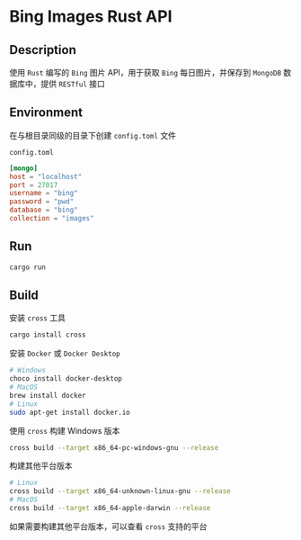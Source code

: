 # Bing Images Rust API

## Description

使用 `Rust` 编写的 `Bing` 图片 API，用于获取 `Bing` 每日图片，并保存到 `MongoDB` 数据库中，提供 `RESTful` 接口

## Environment

在与根目录同级的目录下创建 `config.toml` 文件

`config.toml`

```toml
[mongo]
host = "localhost"
port = 27017
username = "bing"
password = "pwd"
database = "bing"
collection = "images"
```

## Run

```bash
cargo run
```

## Build

安装 `cross` 工具

```bash
cargo install cross
```

安装 `Docker` 或 `Docker Desktop`

```bash
# Windows
choco install docker-desktop
# MacOS
brew install docker
# Linux
sudo apt-get install docker.io
```

使用 `cross` 构建 Windows 版本

```bash
cross build --target x86_64-pc-windows-gnu --release
```

构建其他平台版本

```bash
# Linux
cross build --target x86_64-unknown-linux-gnu --release
# MacOS
cross build --target x86_64-apple-darwin --release
```

如果需要构建其他平台版本，可以查看 `cross` 支持的平台